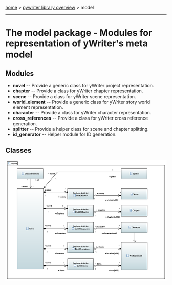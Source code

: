 [home](../index) > [pywriter library overview](index) > model

---

# The model package - Modules for representation of yWriter's meta model
 
## Modules
 
- **novel** -- Provide a generic class for yWriter project representation.
- **chapter** -- Provide a class for yWriter chapter representation.
- **scene** -- Provide a class for yWriter scene representation.
- **world_element** -- Provide a generic class for yWriter story world element representation.
- **character** -- Provide a class for yWriter character representation.
- **cross_references** -- Provide a class for yWriter cross reference generation.
- **splitter** -- Provide a helper class for scene and chapter splitting.
- **id_generator** -- Helper module for ID generation.

## Classes

![model package class diagram](img/model_package_class_diagram.png)

